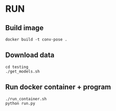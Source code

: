 # RUN

## Build image
```
docker build -t conv-pose . 
```

## Download data
```
cd testing
./get_models.sh
```

## Run docker container + program
```
./run_container.sh
python run.py
```
